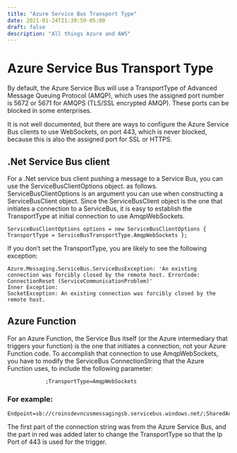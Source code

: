 ```yaml
---
title: "Azure Service Bus Transport Type"
date: 2021-01-24T21:39:59-05:00
draft: false
description: "All things Azure and AWS"
---
```




# Azure Service Bus Transport Type
By default, the Azure Service Bus will use a TransportType of Advanced Message Queuing Protocol (AMQP), which uses the assigned port number is 5672 or 5671 for AMQPS (TLS/SSL encrypted AMQP). These ports can be blocked in some enterprises.

It is not well documented, but there are ways to configure the Azure Service Bus clients to use WebSockets, on port 443, which is never blocked, because this is also the assigned port for SSL or HTTPS.

## .Net Service Bus client
For a .Net service bus client pushing a message to a Service Bus, you can use the ServiceBusClientOptions object. as follows. ServiceBusClientOptions is an argument you can use when constructing a ServiceBusClient object. Since the ServiceBusClient object is the one that initiates a connection to a ServiceBus, it is easy to establish the TransportType at initial connection to use AmqpWebSockets.
```
ServiceBusClientOptions options = new ServiceBusClientOptions { TransportType = ServiceBusTransportType.AmqpWebSockets }; 
```
If you don’t set the TransportType, you are likely to see the following exception:
```
Azure.Messaging.ServiceBus.ServiceBusException: 'An existing connection was forcibly closed by the remote host. ErrorCode: ConnectionReset (ServiceCommunicationProblem)'
Inner Exception:
SocketException: An existing connection was forcibly closed by the remote host.
```
## Azure Function
For an Azure Function, the Service Bus itself (or the Azure intermediary that triggers your function) is the one that initiates a connection, not your Azure Function code. To accomplish that connection to use AmqpWebSockets, you have to modify the ServiceBus ConnectionString that the Azure Function uses, to include the following parameter:
```
            ;TransportType=AmqpWebSockets
```
### For example:
```
Endpoint=sb://croinsdevncusmessagingsb.servicebus.windows.net/;SharedAccessKeyName=FunctionAppAccessKey;SharedAccessKey=xyzExampleKey123;TransportType=AmqpWebSockets
```
The first part of the connection string was from the Azure Service Bus, and the part in red was added later to change the TransportType so that the Ip Port of 443 is used for the trigger.
